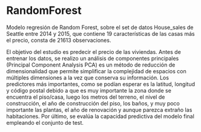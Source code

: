 # RandomForest
Modelo regresión de Random Forest, sobre el set de datos House_sales de Seattle entre 2014 y 2015, que contiene 19 características de las casas más el precio, consta de 21613 observaciones.



El objetivo del estudio es predecir el precio de las viviendas.
Antes de entrenar los datos, se realizo un análisis de componentes principales (Principal Component Analysis PCA) es un método de reducción de dimensionalidad que permite simplificar la complejidad de espacios con múltiples dimensiones a la vez que conserva su información.
Los predictores más importantes, como se podían esperar es la latitud, longitud y código postal debido a que es muy importante la zona donde se encuentra el piso/casa, luego los metros del terreno, el nivel de construcción, el año de construcción del piso, los baños, y muy poco importante las plantas, el año de renovación y aunque parezca extraño las habitaciones.
Por último, se evalúa la capacidad predictiva del modelo final empleando el conjunto de test.
